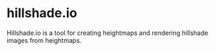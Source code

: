 # hillshade.io

Hillshade.io is a tool for creating heightmaps and rendering hillshade images from heightmaps.
